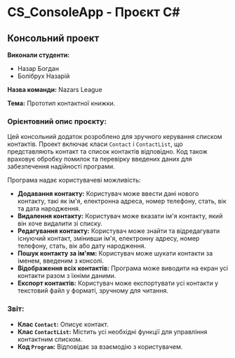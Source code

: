 # CS_ConsoleApp - Проєкт C#

## Консольний проект

**Виконали студенти:**
- Назар Богдан
- Болібрух Назарій

**Назва команди:** Nazars League

**Тема:** Прототип контактної книжки.

### Орієнтовний опис проєкту:

Цей консольний додаток розроблено для зручного керування списком контактів. Проект включає класи `Contact` і `ContactList`, що представляють контакт та список контактів відповідно. Код також враховує обробку помилок та перевірку введених даних для забезпечення надійності програми.

Програма надає користувачеві можливість:
- **Додавання контакту:** Користувач може ввести дані нового контакту, такі як ім'я, електронна адреса, номер телефону, стать, вік та дата народження.
- **Видалення контакту:** Користувач може вказати ім'я контакту, який він хоче видалити зі списку.
- **Редагування контакту:** Користувач може знайти та відредагувати існуючий контакт, змінивши ім'я, електронну адресу, номер телефону, стать, вік або дату народження.
- **Пошук контакту за ім'ям:** Користувач може шукати контакти за іменем, введеним з консолі.
- **Відображення всіх контактів:** Програма може виводити на екран усі контакти разом з їхніми даними.
- **Експорт контактів:** Користувач може експортувати усі контакти у текстовий файл у форматі, зручному для читання.

### Звіт:

- **Клас `Contact`:** Описує контакт.
- **Клас `ContactList`:** Містить усі необхідні функції для управління контактним списком.
- **Код `Program`:** Відповідає за взаємодію з користувачем.
